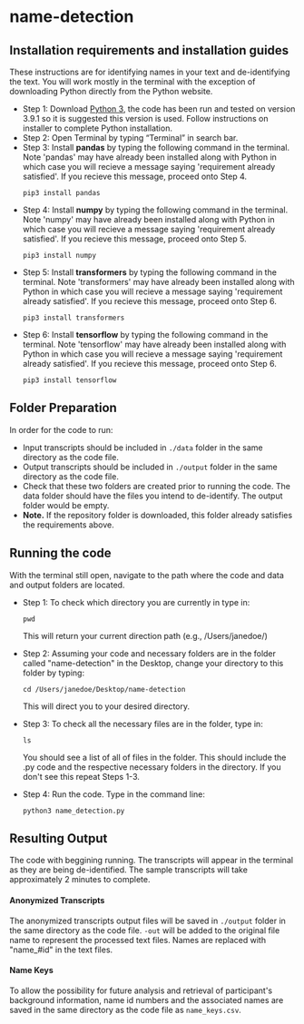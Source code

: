 # name-detection

## Installation requirements and installation guides

These instructions are for identifying names in your text and de-identifying the text. You will work mostly in the terminal with the exception of downloading Python directly from the Python website.

* Step 1: Download [Python 3](https://www.python.org/downloads/macos/), the code has been run and tested on version 3.9.1 so it is suggested this version is used. Follow instructions on installer to complete Python installation.
* Step 2: Open Terminal by typing “Terminal” in search bar.
* Step 3: Install **pandas** by typing the following command in the terminal. Note 'pandas' may have already been installed along with Python in which case you will recieve a message saying 'requirement already satisfied'. If you recieve this message, proceed onto Step 4.
  ```
  pip3 install pandas
  ```
* Step 4: Install **numpy** by typing the following command in the terminal. Note 'numpy' may have already been installed along with Python in which case you will recieve a message saying 'requirement already satisfied'. If you recieve this message, proceed onto Step 5.
  ```
  pip3 install numpy
  ```
* Step 5: Install **transformers** by typing the following command in the terminal. Note 'transformers' may have already been installed along with Python in which case you will recieve a message saying 'requirement already satisfied'. If you recieve this message, proceed onto Step 6.
  ```
  pip3 install transformers
  ```
* Step 6: Install **tensorflow** by typing the following command in the terminal. Note 'tensorflow' may have already been installed along with Python in which case you will recieve a message saying 'requirement already satisfied'. If you recieve this message, proceed onto Step 6.
  ```
  pip3 install tensorflow
  ```
  
## Folder Preparation
In order for the code to run:
* Input transcripts should be included in `./data` folder in the same directory as the code file.
* Output transcripts should be included in `./output` folder in the same directory as the code file.
* Check that these two folders are created prior to running the code. The data folder should have the files you intend to de-identify. The output folder would be empty.
* **Note.** If the repository folder is downloaded, this folder already satisfies the requirements above. 

## Running the code
With the terminal still open, navigate to the path where the code and data and output folders are located.
* Step 1: To check which directory you are currently in type in:
   ```
   pwd
   ```
   This will return your current direction path (e.g., /Users/janedoe/)
* Step 2: Assuming your code and necessary folders are in the folder called "name-detection" in the Desktop, change your directory to this folder by typing:
  ```
  cd /Users/janedoe/Desktop/name-detection
  ```
  This will direct you to your desired directory.
  
* Step 3: To check all the necessary files are in the folder, type in:
  ```
  ls
  ```
  You should see a list of all of files in the folder. This should include the .py code and the respective necessary folders in the directory. If you don't see this repeat Steps 1-3.
* Step 4: Run the code. Type in the command line:
  ```
  python3 name_detection.py
  ```
## Resulting Output
The code with beggining running. The transcripts will appear in the terminal as they are being de-identified. The sample transcripts will take approximately 2 minutes to complete.

#### Anonymized Transcripts

The anonymized transcripts output files will be saved in `./output` folder in the same directory as the code file. `-out` will be added to the original file name to represent the processed text files. Names are replaced with "name_#id" in the text files.

#### Name Keys

To allow the possibility for future analysis and retrieval of participant's background information, name id numbers and the associated names are saved in the same directory as the code file as `name_keys.csv`.
